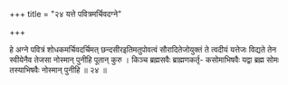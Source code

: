 +++
title = "२४ यत्ते पवित्रमर्चिवदग्ने"

+++

हे अग्ने पवित्रं शोधकमर्चिवदर्चिमत् छन्दसीरइतिमतुपोवत्वं सौरादितेजोयुक्तं ते त्वदीयं यत्तेजः विद्यते तेन स्वीयेनैव तेजसा नोस्मान् पुनीहि पूतान् कुरु । किञ्च ब्रह्मसवैः ब्राह्मणकर्तृ- कसोमाभिषवैः यद्वा ब्रह्म सोमः तस्याभिषवैः नोस्मान् पुनीहि ॥ २४ ॥